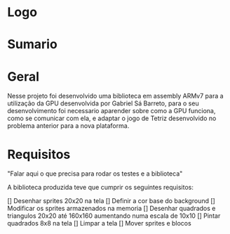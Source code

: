 # Logo
# Sumario

# Geral
Nesse projeto foi desenvolvido uma biblioteca em assembly ARMv7 para a utilização da GPU desenvolvida por Gabriel Sá Barreto, para o seu desenvolvimento foi necessario aparender sobre como a GPU funciona, como se comunicar com ela, e adaptar o jogo de Tetriz desenvolvido no problema anterior para a nova plataforma.

# Requisitos
"Falar aqui o que precisa para rodar os testes e a biblioteca"

A biblioteca produzida teve que cumprir os seguintes requisitos:

[] Desenhar sprites 20x20 na tela
[] Definir a cor base do background
[] Modificar os sprites armazenados na memoria
[] Desenhar quadrados e triangulos 20x20 até 160x160 aumentando numa escala de 10x10
[] Pintar quadrados 8x8 na tela
[] Limpar a tela
[] Mover sprites e blocos
